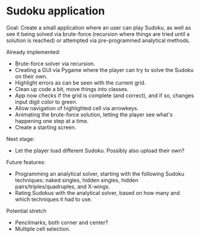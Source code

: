 # Sudoku application
Goal: Create a small application where an user can play Sudoku, as well as see it being solved via brute-force (recursion where things are tried until a solution is reached) or attempted via pre-programmed analytical methods.

Already implemented:
* Brute-force solver via recursion.
* Creating a GUI via Pygame where the player can try to solve the Sudoku on their own.
* Highlight errors as can be seen with the current grid.
* Clean up code a bit, move things into classes.
* App now checks if the grid is complete (and correct), and if so, changes input digit color to green.
* Allow navigation of highlighted cell via arrowkeys.
* Animating the brute-force solution, letting the player see what's happening one step at a time.
* Create a starting screen.

Next stage:
* Let the player load different Sudoku. Possibly also upload their own?

Future features:
* Programming an analytical solver, starting with the following Sudoku techniques: naked singles, hidden singles, hidden pairs/triples/quadruples, and X-wings.
* Rating Sudokus with the analytical solver, based on how many and which techniques it had to use.

Potential stretch
* Pencilmarks, both corner and center?
* Multiple cell selection.